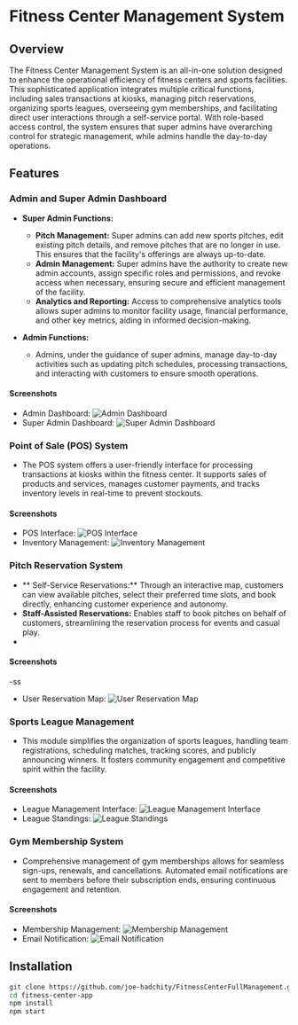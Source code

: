 # Fitness Center Management System

## Overview

The Fitness Center Management System is an all-in-one solution designed to enhance the operational efficiency of fitness centers and sports facilities. This sophisticated application integrates multiple critical functions, including sales transactions at kiosks, managing pitch reservations, organizing sports leagues, overseeing gym memberships, and facilitating direct user interactions through a self-service portal. With role-based access control, the system ensures that super admins have overarching control for strategic management, while admins handle the day-to-day operations.

## Features

### Admin and Super Admin Dashboard

- **Super Admin Functions:**
  - **Pitch Management:** Super admins can add new sports pitches, edit existing pitch details, and remove pitches that are no longer in use. This ensures that the facility's offerings are always up-to-date.
  - **Admin Management:** Super admins have the authority to create new admin accounts, assign specific roles and permissions, and revoke access when necessary, ensuring secure and efficient management of the facility.
  - **Analytics and Reporting:** Access to comprehensive analytics tools allows super admins to monitor facility usage, financial performance, and other key metrics, aiding in informed decision-making.

- **Admin Functions:**
  - Admins, under the guidance of super admins, manage day-to-day activities such as updating pitch schedules, processing transactions, and interacting with customers to ensure smooth operations.

#### Screenshots
- Admin Dashboard: ![Admin Dashboard](URL_of_screenshot_here)
- Super Admin Dashboard: ![Super Admin Dashboard](URL_of_screenshot_here)

### Point of Sale (POS) System

- The POS system offers a user-friendly interface for processing transactions at kiosks within the fitness center. It supports sales of products and services, manages customer payments, and tracks inventory levels in real-time to prevent stockouts.
  
#### Screenshots
- POS Interface: ![POS Interface](URL_of_screenshot_here)
- Inventory Management: ![Inventory Management](URL_of_screenshot_here)

### Pitch Reservation System
- ** Self-Service Reservations:** Through an interactive map, customers can view available pitches, select their preferred time slots, and book directly, enhancing customer experience and autonomy.
- **Staff-Assisted Reservations:** Enables staff to book pitches on behalf of customers, streamlining the reservation process for events and casual play.
- 
#### Screenshots
-ss
- User Reservation Map: ![User Reservation Map](URL_of_screenshot_here)

### Sports League Management

- This module simplifies the organization of sports leagues, handling team registrations, scheduling matches, tracking scores, and publicly announcing winners. It fosters community engagement and competitive spirit within the facility.
#### Screenshots
- League Management Interface: ![League Management Interface](URL_of_screenshot_here)
- League Standings: ![League Standings](URL_of_screenshot_here)

### Gym Membership System

- Comprehensive management of gym memberships allows for seamless sign-ups, renewals, and cancellations. Automated email notifications are sent to members before their subscription ends, ensuring continuous engagement and retention.

#### Screenshots
- Membership Management: ![Membership Management](URL_of_screenshot_here)
- Email Notification: ![Email Notification](URL_of_screenshot_here)

## Installation

```bash
git clone https://github.com/joe-hadchity/FitnessCenterFullManagement.git
cd fitness-center-app
npm install
npm start
